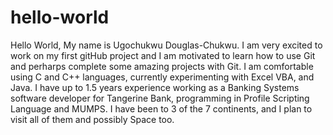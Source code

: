 # hello-world

Hello World, My name is Ugochukwu Douglas-Chukwu. 
I am very excited to work on my first gitHub project and I am motivated to learn how to use
Git and perharps complete some amazing projects with Git. I am comfortable using C and C++
languages, currently experimenting with Excel VBA, and Java. I have up to 1.5 years experience
working as a Banking Systems software developer for Tangerine Bank, programming in Profile
Scripting Language and MUMPS. I have been to 3 of the 7 continents, and I plan to visit all of 
them and possibly Space too.